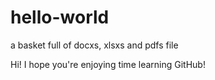 # hello-world
a basket full of docxs, xlsxs and pdfs file

Hi!
I hope you're enjoying time learning GitHub!
